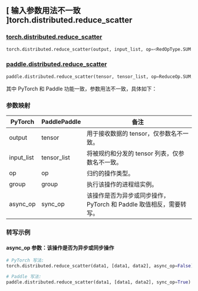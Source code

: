 ## [ 输入参数用法不一致 ]torch.distributed.reduce_scatter

### [torch.distributed.reduce_scatter](https://pytorch.org/docs/stable/distributed.html#torch.distributed.reduce_scatter)

```python
torch.distributed.reduce_scatter(output, input_list, op=<RedOpType.SUM: 0>, group=None, async_op=False)
```

### [paddle.distributed.reduce_scatter](https://www.paddlepaddle.org.cn/documentation/docs/zh/develop/api/paddle/distributed/reduce_scatter_cn.html#reduce-scatter)

```python
paddle.distributed.reduce_scatter(tensor, tensor_list, op=ReduceOp.SUM, group=None, sync_op=True)
```

其中 PyTorch 和 Paddle 功能一致，参数用法不一致，具体如下：

### 参数映射

| PyTorch    | PaddlePaddle | 备注                                                                   |
| ---------- | ------------ | ---------------------------------------------------------------------- |
| output     | tensor       | 用于接收数据的 tensor，仅参数名不一致。                                |
| input_list | tensor_list  | 将被规约和分发的 tensor 列表，仅参数名不一致。                         |
| op         | op           | 归约的操作类型。                                                       |
| group      | group        | 执行该操作的进程组实例。                                               |
| async_op   | sync_op      | 该操作是否为异步或同步操作，PyTorch 和 Paddle 取值相反，需要转写。 |

### 转写示例

#### async_op 参数：该操作是否为异步或同步操作

```python
# PyTorch 写法:
torch.distributed.reduce_scatter(data1, [data1, data2], async_op=False)

# Paddle 写法:
paddle.distributed.reduce_scatter(data1, [data1, data2], sync_op=True)
```
